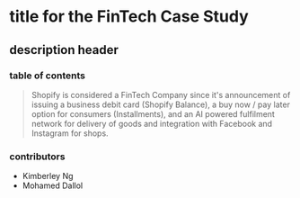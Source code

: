 # title for the FinTech Case Study
## description header
### table of contents

> Shopify is considered a FinTech Company since it's announcement of issuing a business debit card (Shopify Balance), a buy now / pay later option for consumers (Installments), and an AI powered fulfilment network for delivery of goods and integration with Facebook and Instagram for shops.  


### contributors
- Kimberley Ng
- Mohamed Dallol
